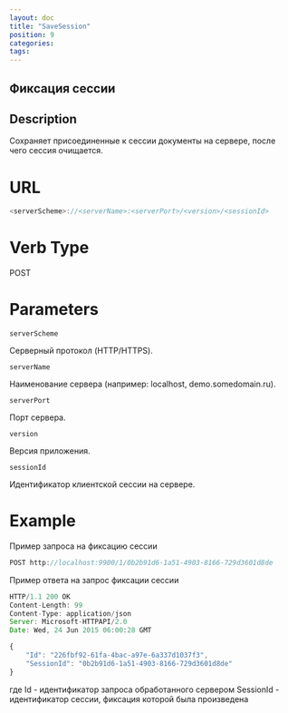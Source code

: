 ```yaml
---
layout: doc
title: "SaveSession"
position: 9
categories: 
tags:
---
```


## Фиксация сессии

## Description
Сохраняет присоединенные к сессии документы на сервере, после чего сессия очищается.

# URL
```js
<serverScheme>://<serverName>:<serverPort>/<version>/<sessionId>
```

# Verb Type

POST

# Parameters

`serverScheme`

Серверный протокол (HTTP/HTTPS).

`serverName`

Наименование сервера (например: localhost, demo.somedomain.ru).

`serverPort`

Порт сервера.

`version`

Версия приложения.

`sessionId`

Идентификатор клиентской сессии на сервере.

# Example

Пример запроса на фиксацию сессии

```js
POST http://localhost:9900/1/0b2b91d6-1a51-4903-8166-729d3601d8de 
```

Пример ответа на запрос фиксации сессии

```js
HTTP/1.1 200 OK
Content-Length: 99
Content-Type: application/json
Server: Microsoft-HTTPAPI/2.0
Date: Wed, 24 Jun 2015 06:00:28 GMT

{
	"Id": "226fbf92-61fa-4bac-a97e-6a337d1037f3",
	"SessionId": "0b2b91d6-1a51-4903-8166-729d3601d8de"
}
```
где Id - идентификатор запроса обработанного сервером
SessionId - идентификатор сессии, фиксация которой была произведена